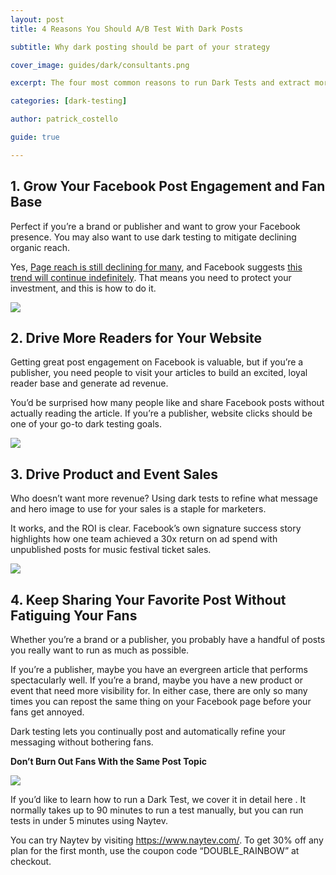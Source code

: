 ```yaml
---
layout: post
title: 4 Reasons You Should A/B Test With Dark Posts

subtitle: Why dark posting should be part of your strategy

cover_image: guides/dark/consultants.png

excerpt: The four most common reasons to run Dark Tests and extract more value from your Facebook Page.

categories: [dark-testing]

author: patrick_costello

guide: true

---
```


## 1. Grow Your Facebook Post Engagement and Fan Base

Perfect if you’re a brand or publisher and want to grow your Facebook presence. You may also want to use dark testing to mitigate declining organic reach. 

Yes, <a href="http://www.forbes.com/sites/jaysondemers/2015/05/13/why-your-organic-facebook-reach-is-still-falling-and-what-to-do-about-it/" target="_blank">Page reach is still declining for many</a>, and Facebook suggests <a href="https://www.facebook.com/business/news/Organic-Reach-on-Facebook" target="_blank">this trend will continue indefinitely</a>. That means you need to protect your investment, and this is how to do it.

<div class="full zoomable"><img src="/images/guides/dark/megaphone.png"></div> 

## 2. Drive More Readers for Your Website 

Getting great post engagement on Facebook is valuable, but if you’re a publisher, you need people to visit your articles to build an excited, loyal reader base and generate ad revenue. 

You’d be surprised how many people like and share Facebook posts without actually reading the article. If you’re a publisher, website clicks should be one of your go-to dark testing goals.

<div class="full zoomable"><img src="/images/guides/dark/crowd.jpg"></div> 

## 3. Drive Product and Event Sales

Who doesn’t want more revenue? Using dark tests to refine what message and hero image to use for your sales is a staple for marketers. 

It works, and the ROI is clear. Facebook’s own signature success story highlights how one team achieved a 30x return on ad spend with unpublished posts for music festival ticket sales.

<div class="full zoomable"><img src="/images/guides/dark/facebook-story.png"></div> 

## 4. Keep Sharing Your Favorite Post Without Fatiguing Your Fans 

Whether you’re a brand or a publisher, you probably have a handful of posts you really want to run as much as possible. 

If you’re a publisher, maybe you have an evergreen article that performs spectacularly well. If you’re a brand, maybe you have a new product or event that need more visibility for. In either case, there are only so many times you can repost the same thing on your Facebook page before your fans get annoyed. 

Dark testing lets you continually post and automatically refine your messaging without bothering fans.

**Don’t Burn Out Fans With the Same Post Topic**
<div class="full zoomable"><img src="/images/guides/dark/magnify.jpg"></div> 

If you’d like to learn how to run a Dark Test, we cover it in detail here <!-- add permalink to How to A/B Test on Facebook With Dark Posting]-->. It normally takes up to 90 minutes to run a test manually, but you can run tests in under 5 minutes using Naytev.

You can try Naytev by visiting <a href="https://www.naytev.com/" target="_blank">https://www.naytev.com/</a>. To get 30% off any plan for the first month, use the coupon code “DOUBLE_RAINBOW” at checkout.
